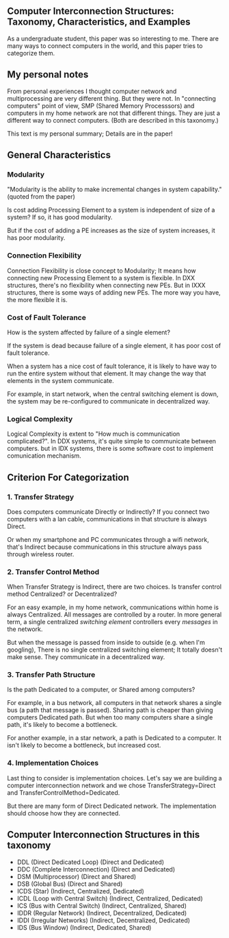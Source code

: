 ##  Computer Interconnection Structures: Taxonomy, Characteristics, and Examples

As a undergraduate student, this paper was so interesting to me. There are many ways to connect computers in the world, and this paper tries to categorize them.  

## My personal notes

From personal experiences I thought computer network and multiprocessing are very different thing. But they were not. In "connecting computers" point of view, SMP (Shared Memory Processsors) and computers in my home network are not that different things. They are just a different way to connect computers. (Both are described in this taxonomy.)  

This text is my personal summary; Details are in the paper!  

## General Characteristics

### Modularity

"Modularity is the ability to make incremental changes in system capability." (quoted from the paper)

Is cost adding Processing Element to a system is independent of size of a system? If so, it has good modularity.  

But if the cost of adding a PE increases as the size of system increases, it has poor modularity.

### Connection Flexibility

Connection Flexibility is close concept to Modularity; It means how connecting new Processing Element to a system is flexible. In DXX structures, there's no flexibility when connecting new PEs. But in IXXX structures, there is some ways of adding new PEs. The more way you have, the more flexible it is.

### Cost of Fault Tolerance

How is the system affected by failure of a single element?  

If the system is dead because failure of a single element, it has poor cost of fault tolerance.  

When a system has a nice cost of fault tolerance, it is likely to have way to run the entire system without that element. It may change the way that elements in the system communicate.  

For example, in start network, when the central switching element is down, the system may be re-configured to communicate in decentralized way.  

### Logical Complexity

Logical Complexity is extent to "How much is communication complicated?". In DDX systems, it's quite simple to communicate between computers. but in IDX systems, there is some software cost to implement comunication mechanism.  

## Criterion For Categorization

### 1. Transfer Strategy

Does computers communicate Directly or Indirectly? If you connect two computers with a lan cable, communications in that structure is always Direct.  

Or when my smartphone and PC communicates through a wifi network, that's Indirect because communications in this structure always pass through wireless router.  

### 2. Transfer Control Method

When Transfer Strategy is Indirect, there are two choices. Is transfer control method Centralized? or Decentralized?  

For an easy example, in my home network, communications within home is always Centralized. All messages are controlled by a router. In more general term, a single centralized *switching element* controllers every *messages* in the network.  

But when the message is passed from inside to outside (e.g. when I'm googling), There is no single centralized switching element; It totally doesn't make sense. They communicate in a decentralized way.  

### 3. Transfer Path Structure

Is the path Dedicated to a computer, or Shared among computers?  

For example, in a bus network, all computers in that network shares a single bus (a path that message is passed). Sharing path is cheaper than giving computers Dedicated path. But when too many computers share a single path, it's likely to become a bottleneck.  

For another example, in a star network, a path is Dedicated to a computer. It isn't likely to become a bottleneck, but increased cost.  

### 4. Implementation Choices

Last thing to consider is implementation choices. Let's say we are building a computer interconnection network and we chose TransferStrategy=Direct and TransferControlMethod=Dedicated.  

But there are many form of Direct Dedicated network. The implementation should choose how they are connected.

## Computer Interconnection Structures in this taxonomy

- DDL (Direct Dedicated Loop) (Direct and Dedicated)
- DDC (Complete Interconnection) (Direct and Dedicated)
- DSM (Multiprocessor) (Direct and Shared)
- DSB (Global Bus) (Direct and Shared)
- ICDS (Star) (Indirect, Centralized, Dedicated)
- ICDL (Loop with Central Switch) (Indirect, Centralized, Dedicated)
- ICS (Bus with Central Switch) (Indirect, Centralized, Shared)
- IDDR (Regular Network) (Indirect, Decentralized, Dedicated)
- IDDI (Irregular Networks) (Indirect, Decentralized, Dedicated)
- IDS (Bus Window) (Indirect, Dedicated, Shared)
